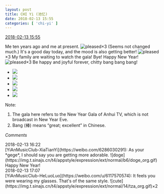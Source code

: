 ```yaml
---
layout: post
title: CHI Yi (池忆)
date: 2018-02-13 15:55
categories: [ 'chi-yi' ]
---
```


<div class="weibo-info">
  <a href="https://weibo.com/6117581836/G2VTiq4np">2018-02-13 15:55</a>
</div>

Me ten years ago and me at present. ![pleased](https://img.t.sinajs.cn/t4/appstyle/expression/ext/normal/0b/tootha_org.gif)×3 (Seems not changed much.) It's a good day today, and the mood is also getting better! ![pleased](https://img.t.sinajs.cn/t4/appstyle/expression/ext/normal/0b/tootha_org.gif)×3 My family are waiting to watch the gala! Bye! Happy New Year! ![pleased](https://img.t.sinajs.cn/t4/appstyle/expression/ext/normal/0b/tootha_org.gif)×3 Be happy and joyful forever, chitty bang bang bang!

<!-- more -->

<ul class="weibo-pic-list-2">
  <li class="weibo-pic">
    <a href="https://wx4.sinaimg.cn/mw690/006G0KuMly1foevc1msxdj31sg2dsnph.jpg"><img src="https://wx4.sinaimg.cn/thumb150/006G0KuMly1foevc1msxdj31sg2dsnph.jpg"/></a>
  </li>
  <li class="weibo-pic">
    <a href="https://wx1.sinaimg.cn/mw690/006G0KuMly1foevc56a9cj31sg2ds1l1.jpg"><img src="https://wx1.sinaimg.cn/thumb150/006G0KuMly1foevc56a9cj31sg2ds1l1.jpg"/></a>
  </li>
  <li class="weibo-pic">
    <a href="https://wx1.sinaimg.cn/mw690/006G0KuMly1foevc94r4yj31sg2dse85.jpg"><img src="https://wx1.sinaimg.cn/thumb150/006G0KuMly1foevc94r4yj31sg2dse85.jpg"/></a>
  </li>
  <li class="weibo-pic">
    <a href="https://wx3.sinaimg.cn/mw690/006G0KuMly1foevceflz3j31sg2dskjp.jpg"><img src="https://wx3.sinaimg.cn/thumb150/006G0KuMly1foevceflz3j31sg2dskjp.jpg"/></a>
  </li>
  <li class="weibo-pic">
    <a href="https://wx4.sinaimg.cn/mw690/006G0KuMly1foevbxoqhpj31sg2dskjp.jpg"><img src="https://wx4.sinaimg.cn/thumb150/006G0KuMly1foevbxoqhpj31sg2dskjp.jpg"/></a>
  </li>
</ul>

Note:
1. The gala here refers to the New Year Gala of Anhui TV, which is not broadcast in New Year Eve.
1. Bang (棒) means “great; excellent” in Chinese.

*Comments*

<div class="weibo-info">2018-02-13 16:22</div>
[YiAnMusicClub-XiaTianYi](https://weibo.com/6286030291): As your *gege*, I should say you are getting more adorable. ![doge](https://img.t.sinajs.cn/t4/appstyle/expression/ext/normal/b6/doge_org.gif) Happy New Year!

<div class="weibo-info">2018-02-13 17:07</div>
[YiAnMusicClub-HeLuoLuo](https://weibo.com/u/6117570574): It feels you were wearing my glasses. That's of the same style. ![cute](https://img.t.sinajs.cn/t4/appstyle/expression/ext/normal/14/tza_org.gif)×2
